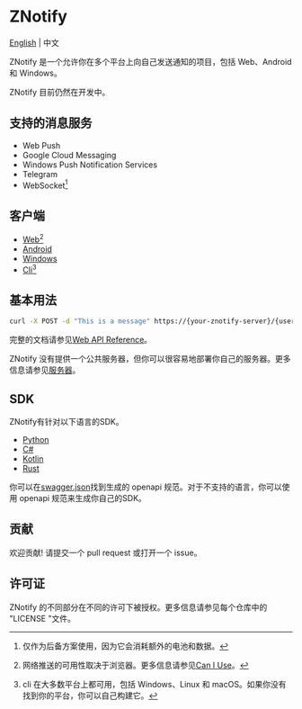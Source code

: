 # ZNotify

[English](./README.md) | 中文

ZNotify 是一个允许你在多个平台上向自己发送通知的项目，包括 Web、Android 和 Windows。

ZNotify 目前仍然在开发中。

## 支持的消息服务

- Web Push
- Google Cloud Messaging
- Windows Push Notification Services
- Telegram
- WebSocket[^1]

[^1]: 仅作为后备方案使用，因为它会消耗额外的电池和数据。

## 客户端

- [Web](https://github.com/ZNotify/frontend)[^2]
- [Android](https://github.com/ZNotify/android)
- [Windows](https://github.com/ZNotify/windows)
- [Cli](https://github.com/ZNotify/cli)[^3]
  
[^2]: 网络推送的可用性取决于浏览器。更多信息请参见[Can I Use](https://caniuse.com/push-api)。
[^3]: cli 在大多数平台上都可用，包括 Windows、Linux 和 macOS。如果你没有找到你的平台，你可以自己构建它。

## 基本用法

```bash
curl -X POST -d "This is a message" https://{your-znotify-server}/{user-id}
```

完整的文档请参见[Web API Reference](https://push.learningman.top/docs/index.html)。

ZNotify 没有提供一个公共服务器，但你可以很容易地部署你自己的服务器。更多信息请参见[服务器](https://github.com/ZNotify/server)。

## SDK

ZNotify有针对以下语言的SDK。

- [Python](https://github.com/ZNotify/py-sdk)
- [C#](https://github.com/ZNotify/cs-sdk)
- [Kotlin](https://github.com/ZNotify/kt-sdk)
- [Rust](https://github.com/ZNotify/rs-sdk)

你可以在[swagger.json](https://github.com/ZNotify/server/blob/master/docs/swagger.json)找到生成的 openapi 规范。对于不支持的语言，你可以使用 openapi 规范来生成你自己的SDK。

## 贡献

欢迎贡献! 请提交一个 pull request 或打开一个 issue。


## 许可证

ZNotify 的不同部分在不同的许可下被授权。更多信息请参见每个仓库中的 "LICENSE "文件。